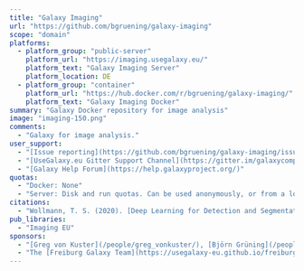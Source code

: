 ```yaml
---
title: "Galaxy Imaging"
url: "https://github.com/bgruening/galaxy-imaging"
scope: "domain"
platforms:
  - platform_group: "public-server"
    platform_url: "https://imaging.usegalaxy.eu/"
    platform_text: "Galaxy Imaging Server"
    platform_location: DE
  - platform_group: "container"
    platform_url: "https://hub.docker.com/r/bgruening/galaxy-imaging/"
    platform_text: "Galaxy Imaging Docker"
summary: "Galaxy Docker repository for image analysis"
image: "imaging-150.png"
comments:
  - "Galaxy for image analysis."
user_support:
  - "[Issue reporting](https://github.com/bgruening/galaxy-imaging/issues)"
  - "[UseGalaxy.eu Gitter Support Channel](https://gitter.im/galaxycomputationalchemistry/Lobby)"
  - "[Galaxy Help Forum](https://help.galaxyproject.org/)"
quotas:
  - "Docker: None"
  - "Server: Disk and run quotas. Can be used anonymously, or from a login.  Anyone can create a login."
citations:
  - "Wollmann, T. S. (2020). [Deep Learning for Detection and Segmentation in High-Content Microscopy Images](https://archiv.ub.uni-heidelberg.de/volltextserver/28827/) [Dissertation, Heidelberg University]."
pub_libraries:
  - "Imaging EU"
sponsors:
  - "[Greg von Kuster](/people/greg_vonkuster/), [Björn Grüning](/people/bjoern-gruening/) and Thomas Wollmann"
  - "The [Freiburg Galaxy Team](https://usegalaxy-eu.github.io/freiburg/) but also collectively by groups and individuals from across Europe"
---
```

